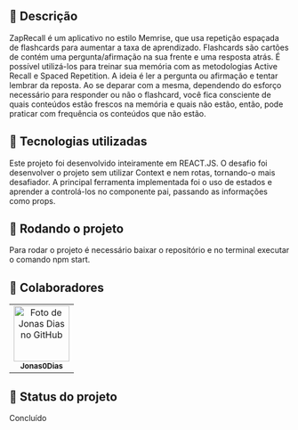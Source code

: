 
## :memo: Descrição
ZapRecall é um aplicativo no estilo Memrise, que usa repetição espaçada de flashcards para aumentar a taxa de aprendizado. Flashcards são cartões de contém uma pergunta/afirmação na sua frente e uma resposta atrás. É possível utilizá-los para treinar sua memória com as metodologias Active Recall e Spaced Repetition. A ideia é ler a pergunta ou afirmação e tentar lembrar da reposta. Ao se deparar com a mesma, dependendo do esforço necessário para responder ou não o flashcard, você fica consciente de quais conteúdos estão frescos na memória e quais não estão, então, pode praticar com frequência os conteúdos que não estão.

## :wrench: Tecnologias utilizadas
Este projeto foi desenvolvido inteiramente em REACT.JS. O desafio foi desenvolver o projeto sem utilizar Context e nem rotas, tornando-o mais desafiador. A principal ferramenta implementada foi o uso de estados e aprender a controlá-los no componente pai, passando as informações como props.


## :rocket: Rodando o projeto
Para rodar o projeto é necessário baixar o repositório e no terminal executar o comando npm start.


## :handshake: Colaboradores
<table>
  <tr>
    <td align="center">
      <a href="https://github.com/Jonas0Dias">
        <img src='https://avatars.githubusercontent.com/u/115515669?s=400&u=363675950512693d721429c523016107f76504e9&v=4' width="100px;" alt="Foto de Jonas Dias no GitHub"/><br>
        <sub>
          <b>Jonas0Dias</b>
        </sub>
      </a>
    </td>
  </tr>
</table>

## :dart: Status do projeto
Concluído
